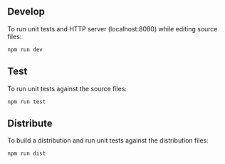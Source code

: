 ## Develop

To run unit tests and HTTP server (localhost:8080) while editing source files:

    npm run dev
    
## Test

To run unit tests against the source files:

    npm run test
    
## Distribute

To build a distribution and run unit tests against the distribution files:

    npm run dist
